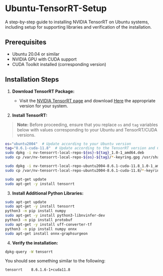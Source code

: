# Ubuntu-TensorRT-Setup
 A step-by-step guide to installing NVIDIA TensorRT on Ubuntu systems, including setup for supporting libraries and verification of the installation.

## Prerequisites
- Ubuntu 20.04 or similar
- NVIDIA GPU with CUDA support
- CUDA Toolkit installed (corresponding version)

## Installation Steps
1. **Download TensorRT Package:**
   - Visit the [NVIDIA TensorRT page](https://developer.nvidia.com/tensorrt) and download [Here](https://developer.nvidia.com/downloads/compute/machine-learning/tensorrt/secure/8.6.1/local_repos/nv-tensorrt-local-repo-ubuntu2004-8.6.1-cuda-11.8_1.0-1_amd64.deb) the appropriate version for your system.
   

2. **Install TensorRT:**
> **Note:** Before proceeding, ensure that you replace `os` and `tag` variables below with values corresponding to your Ubuntu and TensorRT/CUDA versions.

```bash
os="ubuntu2004"  # Update according to your Ubuntu version
tag="8.6.1-cuda-11.8"  # Update according to the TensorRT version and CUDA version
sudo dpkg -i nv-tensorrt-local-repo-${os}-${tag}_1.0-1_amd64.deb
sudo cp /var/nv-tensorrt-local-repo-${os}-${tag}/*-keyring.gpg /usr/share/keyrings/
```

```bash
sudo dpkg -i nv-tensorrt-local-repo-ubuntu2004-8.6.1-cuda-11.8_1.0-1_amd64.deb 
sudo cp /var/nv-tensorrt-local-repo-ubuntu2004-8.6.1-cuda-11.8/*-keyring.gpg /usr/share/keyrings/

sudo apt-get update
sudo apt-get -y install tensorrt
```
3. **Install Additional Python Libraries:**
```bash
sudo apt-get update
sudo apt-get -y install tensorrt
python3 -m pip install numpy
sudo apt-get -y install python3-libnvinfer-dev
python3 -m pip install protobuf
sudo apt-get -y install uff-converter-tf
python3 -m pip install numpy onnx
sudo apt-get install onnx-graphsurgeon
```

4. **Verify the installation:**
```bash
dpkg-query -W tensorrt
```

You should see something similar to the following:
```bash
tensorrt	8.6.1.6-1+cuda11.8

```
